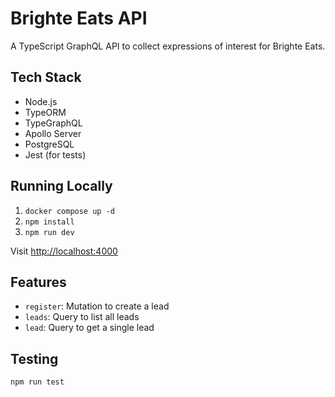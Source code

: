 # Brighte Eats API

A TypeScript GraphQL API to collect expressions of interest for Brighte Eats.

## Tech Stack

- Node.js
- TypeORM
- TypeGraphQL
- Apollo Server
- PostgreSQL
- Jest (for tests)

## Running Locally

1. `docker compose up -d`
2. `npm install`
3. `npm run dev`

Visit [http://localhost:4000](http://localhost:4000)

## Features

- `register`: Mutation to create a lead
- `leads`: Query to list all leads
- `lead`: Query to get a single lead

## Testing

```sh
npm run test
```
